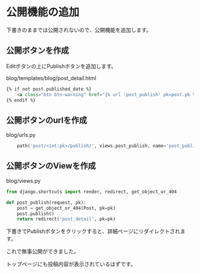 # 公開機能の追加

下書きのままでは公開されないので、公開機能を追加します。

## 公開ボタンを作成

Editボタンの上にPublishボタンを追加します。

blog/templates/blog/post_detail.html
```html
{% if not post.published_date %}
    <a class="btn btn-warning" href="{% url 'post_publish' pk=post.pk %}" role="button">Publish</a>
{% endif %}
```

## 公開ボタンのurlを作成

blog/urls.py
```python
  	path('post/<int:pk>/publish/', views.post_publish, name='post_publish'),
```

## 公開ボタンのViewを作成

blog/views.py
```python
from django.shortcuts import render, redirect, get_object_or_404

def post_publish(request, pk):
	post = get_object_or_404(Post, pk=pk)
	post.publish()
	return redirect('post_detail', pk=pk)
```

下書きでPublishボタンをクリックすると、詳細ページにリダイレクトされます。

これで無事公開ができました。

トップページにも投稿内容が表示されているはずです。
